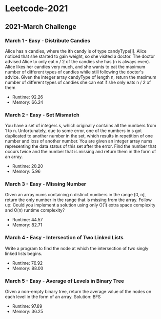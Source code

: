 # Leetcode-2021
## 2021-March Challenge

### March 1 - Easy - Distribute Candies
Alice has n candies, where the ith candy is of type candyType[i]. 
Alice noticed that she started to gain weight, so she visited a doctor.
The doctor advised Alice to only eat n / 2 of the candies she has (n is always even). 
Alice likes her candies very much, and she wants to eat the maximum number of different types of candies while still following the doctor's advice.
Given the integer array candyType of length n, return the maximum number of different types of candies she can eat if she only eats n / 2 of them.

- Runtime: 92.26
- Memory: 66.24

### March 2 - Easy -  Set Mismatch
You have a set of integers s, which originally contains all the numbers from 1 to n. Unfortunately, due to some error, one of the numbers in s got duplicated to another number in the set, which results in repetition of one number and loss of another number.
You are given an integer array nums representing the data status of this set after the error.
Find the number that occurs twice and the number that is missing and return them in the form of an array.

- Runtime: 20.20
- Memory: 5.96

### March 3 - Easy - Missing Number
Given an array nums containing n distinct numbers in the range [0, n], return the only number in the range that is missing from the array.
Follow up: Could you implement a solution using only O(1) extra space complexity and O(n) runtime complexity?

- Runtime: 44.57
- Memory: 82.71

### March 4 - Easy - Intersection of Two Linked Lists
Write a program to find the node at which the intersection of two singly linked lists begins.

- Runtime: 76.92
- Memory: 88.00

### March 5 - Easy - Average of Levels in Binary Tree
Given a non-empty binary tree, return the average value of the nodes on each level in the form of an array.
Solution: BFS

- Runtime: 97.89
- Memory: 36.25
